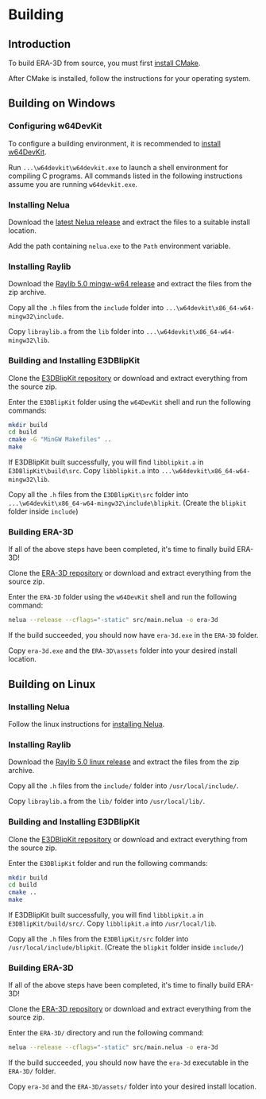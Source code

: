 # Building

## Introduction

To build ERA-3D from source, you must first [install CMake](https://cmake.org/download/).

After CMake is installed, follow the instructions for your operating system.

## Building on Windows

### Configuring w64DevKit

To configure a building environment, it is recommended to [install w64DevKit](https://github.com/skeeto/w64devkit/releases).

Run `...\w64devkit\w64devkit.exe` to launch a shell environment for compiling C programs. All commands listed in the following instructions assume you are running `w64devkit.exe`.

### Installing Nelua

Download the [latest Nelua release](https://github.com/edubart/nelua-lang/releases) and extract the files to a suitable install location.

Add the path containing `nelua.exe` to the `Path` environment variable.

### Installing Raylib

Download the [Raylib 5.0 mingw-w64 release](https://github.com/raysan5/raylib/releases/tag/5.0) and extract the files from the zip archive.

Copy all the `.h` files from the `include` folder into `...\w64devkit\x86_64-w64-mingw32\include`.

Copy `libraylib.a` from the `lib` folder into `...\w64devkit\x86_64-w64-mingw32\lib`.

### Building and Installing E3DBlipKit

Clone the [E3DBlipKit repository](https://github.com/AuzFox/E3DBlipKit) or download and extract everything from the source zip.

Enter the `E3DBlipKit` folder using the `w64DevKit` shell and run the following commands:

```sh
mkdir build
cd build
cmake -G "MinGW Makefiles" ..
make
```

If E3DBlipKit built successfully, you will find `libblipkit.a` in `E3DBlipKit\build\src`. Copy `libblipkit.a` into `...\w64devkit\x86_64-w64-mingw32\lib`.

Copy all the `.h` files from the `E3DBlipKit\src` folder into `...\w64devkit\x86_64-w64-mingw32\include\blipkit`. (Create the `blipkit` folder inside `include`)

### Building ERA-3D

If all of the above steps have been completed, it's time to finally build ERA-3D!

Clone the [ERA-3D repository](https://github.com/AuzFox/ERA-3D) or download and extract everything from the source zip.

Enter the `ERA-3D` folder using the `w64DevKit` shell and run the following command:

```sh
nelua --release --cflags="-static" src/main.nelua -o era-3d
```

If the build succeeded, you should now have `era-3d.exe` in the `ERA-3D` folder.

Copy `era-3d.exe` and the `ERA-3D\assets` folder into your desired install location.

## Building on Linux

### Installing Nelua

Follow the linux instructions for [installing Nelua](https://nelua.io/installing/).

### Installing Raylib

Download the [Raylib 5.0 linux release](https://github.com/raysan5/raylib/releases/tag/5.0) and extract the files from the zip archive.

Copy all the `.h` files from the `include/` folder into `/usr/local/include/`.

Copy `libraylib.a` from the `lib/` folder into `/usr/local/lib/`.

### Building and Installing E3DBlipKit

Clone the [E3DBlipKit repository](https://github.com/AuzFox/E3DBlipKit) or download and extract everything from the source zip.

Enter the `E3DBlipKit` folder and run the following commands:

```sh
mkdir build
cd build
cmake ..
make
```

If E3DBlipKit built successfully, you will find `libblipkit.a` in `E3DBlipKit/build/src/`. Copy `libblipkit.a` into `/usr/local/lib`.

Copy all the `.h` files from the `E3DBlipKit/src` folder into `/usr/local/include/blipkit`. (Create the `blipkit` folder inside `include/`)

### Building ERA-3D

If all of the above steps have been completed, it's time to finally build ERA-3D!

Clone the [ERA-3D repository](https://github.com/AuzFox/ERA-3D) or download and extract everything from the source zip.

Enter the `ERA-3D/` directory and run the following command:

```sh
nelua --release --cflags="-static" src/main.nelua -o era-3d
```

If the build succeeded, you should now have the `era-3d` executable in the `ERA-3D/` folder.

Copy `era-3d` and the `ERA-3D/assets/` folder into your desired install location.